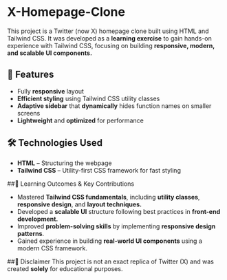 # X-Homepage-Clone

This project is a Twitter (now X) homepage clone built using HTML and Tailwind CSS. It was developed as a **learning exercise** to gain hands-on experience with Tailwind CSS, focusing on building **responsive, modern, and scalable UI components.**

## 🚀 Features
- Fully **responsive** layout 
- **Efficient styling** using Tailwind CSS utility classes
- **Adaptive sidebar** that **dynamically** hides function names on smaller screens
- **Lightweight** and **optimized** for performance

## 🛠 Technologies Used
- **HTML** – Structuring the webpage
- **Tailwind CSS** – Utility-first CSS framework for fast styling

##🎯 Learning Outcomes & Key Contributions
- Mastered **Tailwind CSS fundamentals**, including **utility classes**, **responsive design**, and **layout techniques.**
- Developed a **scalable UI** structure following best practices in **front-end development.**
- Improved **problem-solving skills** by implementing **responsive design patterns**.
- Gained experience in building **real-world UI components** using a modern CSS framework.

##📜 Disclaimer
This project is not an exact replica of Twitter (X) and was created **solely** for educational purposes.
